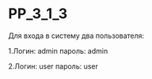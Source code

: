 # PP_3_1_3
Для входа в систему два пользователя:

1.Логин: admin пароль: admin

2.Логин: user пароль: user
